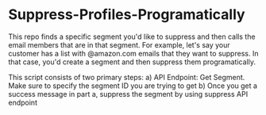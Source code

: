 # Suppress-Profiles-Programatically
This repo finds a specific segment you'd like to suppress and then calls the email members that are in that segment.
For example, let's say your customer has a list with @amazon.com emails that they want to suppress.
In that case, you'd create a segment and then suppress them programatically.

This script consists of two primary steps:
a) API Endpoint: Get Segment. Make sure to specify the segment ID you are trying to get
b) Once you get a success message in part a, suppress the segment by using suppress API endpoint

